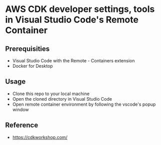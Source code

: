 # AWS CDK developer settings, tools in Visual Studio Code's Remote Container

## Prerequisities

* Visual Studio Code with the Remote - Containers extension
* Docker for Desktop

## Usage

* Clone this repo to your local machine
* Open the cloned directory in Visual Studio Code
* Open remote container environment by following the vscode's popup window

## Reference

* https://cdkworkshop.com/
